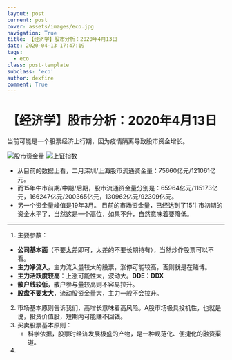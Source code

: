 ```yaml
---
layout: post
current: post
cover: assets/images/eco.jpg
navigation: True
title: 【经济学】股市分析：2020年4月13日
date: 2020-04-13 17:47:19
tags:
  - eco
class: post-template
subclass: 'eco'
author: dexfire
comment: True
---
```


# 【经济学】股市分析：2020年4月13日

当前可能是一个股票经济上行期，因为疫情隔离导致股市资金增长。

![股市资金量](/img/QQ截图20200413174817.png)
![上证指数](/img/QQ截图20200413175543.png)

- 从目前的数据上看，二月深圳/上海股市流通资金量：75660亿元/121061亿元。  
- 而15年牛市前期/中期/后期，股市流通资金量分别是：65964亿元/115173亿元，166247亿元/200365亿元，130962亿元/92309亿元。  
- 另一个资金量峰值是19年3月。
目前的市场资金量，已经达到了15牛市初期的资金水平了，当然这是一个高位，如果不升，自然意味着要降低。

---
1. 主要参数：
- **公司基本面**（不要太差即可，太差的不要长期持有），当然炒作股票可以不看。
- **主力净流入**，主力流入量较大的股票，涨停可能较高，否则就是在赌博。
- **主力活跃度较高**：上涨可能性大，波动大。**DDE：DDX**
- **散户线较低**，散户参与量较高则不容易拉升。
- **股盘不要太大**，流动股资金量大，主力一般不会拉升。

2. 市场基本原则告诉我们，高增长意味着高风险。A股市场极具投机性，也就是说，投资价值股，短期内可能赚不回钱。
3. 买卖股票基本原则：
   - 科学依据，股票时经济发展极盛的产物，是一种规范化、便捷化的融资渠道。
4. 